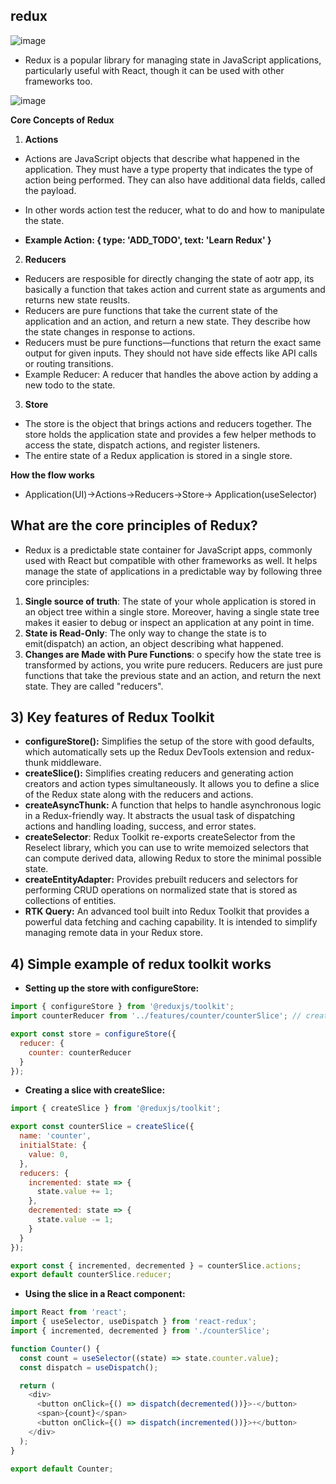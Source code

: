 ## redux

![image](https://github.com/venkatdas/Interview_prep/assets/43024084/db78ec7b-2aef-40a4-97ce-23b51939b37b)

- Redux is a popular library for managing state in JavaScript applications, particularly useful with React, though it can be used with other frameworks too.

![image](https://github.com/venkatdas/Interview_prep/assets/43024084/7885fbe1-ea7f-4beb-92b7-dde14b66e44b)

**Core Concepts of Redux**

1) **Actions**

- Actions are JavaScript objects that describe what happened in the application. They must have a type property that indicates the type of action being performed. They can also have additional data fields, called the payload.
- In other words action test the reducer, what to do and how to manipulate the state.

- **Example Action: { type: 'ADD_TODO', text: 'Learn Redux' }**

2) **Reducers**
- Reducers are resposible for directly changing the state of aotr app, its basically a function that takes action and current state as arguments and returns new state reuslts.
- Reducers are pure functions that take the current state of the application and an action, and return a new state. They describe how the state changes in response to actions.
- Reducers must be pure functions—functions that return the exact same output for given inputs. They should not have side effects like API calls or routing transitions.
- Example Reducer: A reducer that handles the above action by adding a new todo to the state.


 3) **Store**

- The store is the object that brings actions and reducers together. The store holds the application state and provides a few helper methods to access the state, dispatch actions, and register listeners.
- The entire state of a Redux application is stored in a single store.


**How the flow works**

- Application(UI)->Actions->Reducers->Store-> Application(useSelector)

## What are the core principles of Redux?

- Redux is a predictable state container for JavaScript apps, commonly used with React but compatible with other frameworks as well. It helps manage the state of applications in a predictable way by following three core principles:

1. **Single source of truth**: The state of your whole application is stored in an object tree within a single store. Moreover, having a single state tree makes it easier to debug or inspect an application at any point in time.
2. **State is Read-Only**: The only way to change the state is to emit(dispatch) an action, an object describing what happened.
3. **Changes are Made with Pure Functions**: o specify how the state tree is transformed by actions, you write pure reducers. Reducers are just pure functions that take the previous state and an action, and return the next state. They are called "reducers".

## 3) Key features of Redux Toolkit

- **configureStore():** Simplifies the setup of the store with good defaults, which automatically sets up the Redux DevTools extension and redux-thunk middleware.
- **createSlice():** Simplifies creating reducers and generating action creators and action types simultaneously. It allows you to define a slice of the Redux state along with the reducers and actions.
- **createAsyncThunk:** A function that helps to handle asynchronous logic in a Redux-friendly way. It abstracts the usual task of dispatching actions and handling loading, success, and error states.
- **createSelector**: Redux Toolkit re-exports createSelector from the Reselect library, which you can use to write memoized selectors that can compute derived data, allowing Redux to store the minimal possible state.
- **createEntityAdapter:** Provides prebuilt reducers and selectors for performing CRUD operations on normalized state that is stored as collections of entities.
- **RTK Query:** An advanced tool built into Redux Toolkit that provides a powerful data fetching and caching capability. It is intended to simplify managing remote data in your Redux store.

## 4) Simple example of redux toolkit works

- **Setting up the store with configureStore:**


```js
import { configureStore } from '@reduxjs/toolkit';
import counterReducer from '../features/counter/counterSlice'; // createSlice and then imported here.

export const store = configureStore({
  reducer: {
    counter: counterReducer
  }
});
```
- **Creating a slice with createSlice:**

```js
import { createSlice } from '@reduxjs/toolkit';

export const counterSlice = createSlice({
  name: 'counter',
  initialState: {
    value: 0,
  },
  reducers: {
    incremented: state => {
      state.value += 1;
    },
    decremented: state => {
      state.value -= 1;
    }
  }
});

export const { incremented, decremented } = counterSlice.actions;
export default counterSlice.reducer;
```

- **Using the slice in a React component:**

```js
import React from 'react';
import { useSelector, useDispatch } from 'react-redux';
import { incremented, decremented } from './counterSlice';

function Counter() {
  const count = useSelector((state) => state.counter.value);
  const dispatch = useDispatch();

  return (
    <div>
      <button onClick={() => dispatch(decremented())}>-</button>
      <span>{count}</span>
      <button onClick={() => dispatch(incremented())}>+</button>
    </div>
  );
}

export default Counter;

```

